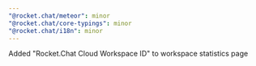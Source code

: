 ```yaml
---
"@rocket.chat/meteor": minor
"@rocket.chat/core-typings": minor
"@rocket.chat/i18n": minor
---
```


Added "Rocket.Chat Cloud Workspace ID" to workspace statistics page
